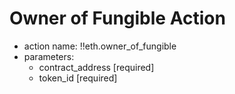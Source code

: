 # Owner of Fungible Action

- action name: !!eth.owner_of_fungible
- parameters:
  - contract_address [required]
  - token_id [required]
